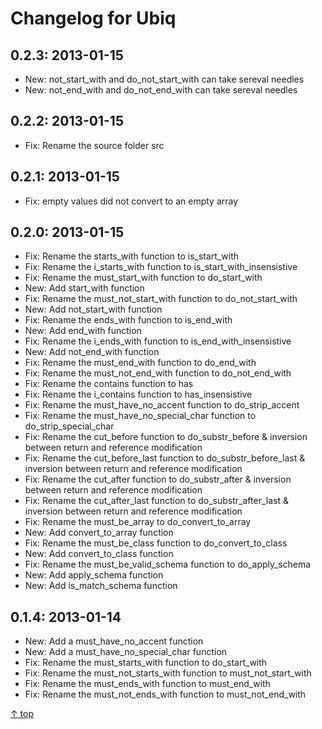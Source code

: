 Changelog for Ubiq
======



0.2.3: 2013-01-15
-------- 

* New: not_start_with and do_not_start_with can take sereval needles
* New: not_end_with and do_not_end_with can take sereval needles



0.2.2: 2013-01-15
-------- 

* Fix: Rename the source folder src



0.2.1: 2013-01-15
-------- 

* Fix: empty values did not convert to an empty array



0.2.0: 2013-01-15
-------- 

 * Fix: Rename the starts_with function to is_start_with
 * Fix: Rename the i_starts_with function to is_start_with_insensistive
 * Fix: Rename the must_start_with function to do_start_with
 * New: Add start_with function
 * Fix: Rename the must_not_start_with function to do_not_start_with
 * New: Add not_start_with function
 * Fix: Rename the ends_with function to is_end_with
 * New: Add end_with function
 * Fix: Rename the i_ends_with function to is_end_with_insensistive
 * New: Add not_end_with function
 * Fix: Rename the must_end_with function to do_end_with
 * Fix: Rename the must_not_end_with function to do_not_end_with
 * Fix: Rename the contains function to has
 * Fix: Rename the i_contains function to has_insensistive
 * Fix: Rename the must_have_no_accent function to do_strip_accent
 * Fix: Rename the must_have_no_special_char function to do_strip_special_char
 * Fix: Rename the cut_before function to do_substr_before & inversion between return and reference modification
 * Fix: Rename the cut_before_last function to do_substr_before_last & inversion between return and reference modification
 * Fix: Rename the cut_after function to do_substr_after & inversion between return and reference modification
 * Fix: Rename the cut_after_last function to do_substr_after_last & inversion between return and reference modification
 * Fix: Rename the must_be_array to do_convert_to_array
 * New: Add convert_to_array function
 * Fix: Rename the must_be_class function to do_convert_to_class
 * New: Add convert_to_class function
 * Fix: Rename the must_be_valid_schema function to do_apply_schema
 * New: Add apply_schema function
 * New: Add is_match_schema function



0.1.4: 2013-01-14
-------- 

 * New: Add a must_have_no_accent function
 * New: Add a must_have_no_special_char function
 * Fix: Rename the must_starts_with function to do_start_with
 * Fix: Rename the must_not_starts_with function to must_not_start_with
 * Fix: Rename the must_ends_with function to must_end_with
 * Fix: Rename the must_not_ends_with function to must_not_end_with

[&uarr; top](#readme)